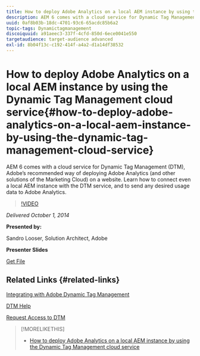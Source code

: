 ```yaml
---
title: How to deploy Adobe Analytics on a local AEM instance by using the Dynamic Tag Management cloud service
description: AEM 6 comes with a cloud service for Dynamic Tag Management (DTM), Adobe’s recommended way of deploying Adobe Analytics (and other solutions of the Marketing Cloud) on a website. Learn how to connect even a local AEM instance with the DTM service, and to send any desired usage data to Adobe Analytics.
uuid: 0af8b03b-18dc-4701-93c6-65acdc85b6a2
topic-tags: Dynamictagmanagement
discoiquuid: a91aeec3-337f-4cfd-850d-6ece0041e550
targetaudience: target-audience advanced
exl-id: 8b04f13c-c192-414f-a4a2-d1a14df38532
---
```

# How to deploy Adobe Analytics on a local AEM instance by using the Dynamic Tag Management cloud service{#how-to-deploy-adobe-analytics-on-a-local-aem-instance-by-using-the-dynamic-tag-management-cloud-service}

AEM 6 comes with a cloud service for Dynamic Tag Management (DTM), Adobe’s recommended way of deploying Adobe Analytics (and other solutions of the Marketing Cloud) on a website. Learn how to connect even a local AEM instance with the DTM service, and to send any desired usage data to Adobe Analytics.

>[!VIDEO](https://video.tv.adobe.com/v/19401/?quality=9)

*Delivered October 1, 2014*

**Presented by:**

Sandro Looser, Solution Architect, Adobe

**Presenter Slides**

[Get File](assets/dtm-10-1-2014.pdf)

## Related Links {#related-links}

[Integrating with Adobe Dynamic Tag Management](http://docs.adobe.com/docs/en/aem/6-0/administer/integration/marketing-cloud/dtm.html)

[DTM Help](https://marketing.adobe.com/resources/help/en_US/dtm/)

[Request Access to DTM](https://dtm.adobe.com/request_access)

<!--
[Get back to the Overview](https://helpx.adobe.com/experience-manager/kt/eseminars/gems/aem-index.html)
-->

>[!MORELIKETHIS]
>
>* [How to deploy Adobe Analytics on a local AEM instance by using the Dynamic Tag Management cloud service](aem-adobe-analytics-dynamic-tag-management.md)
